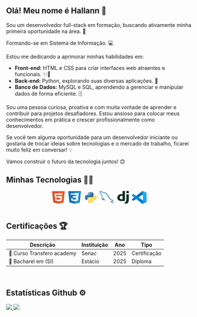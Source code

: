 ## Olá! Meu nome é Hallann 👋

Sou um desenvolvedor full-stack em formação, buscando ativamente minha primeira oportunidade na área. 🚀

Formando-se em Sistema de Informação. 💻

Estou me dedicando a aprimorar minhas habilidades em:

* **Front-end:** HTML e CSS para criar interfaces web atraentes e funcionais. ✨🎨
* **Back-end:** Python, explorando suas diversas aplicações. 🐍
* **Banco de Dados:** MySQL e SQL, aprendendo a gerenciar e manipular dados de forma eficiente. 🗄️

Sou uma pessoa curiosa, proativa e com muita vontade de aprender e contribuir para projetos desafiadores. Estou ansioso para colocar meus conhecimentos em prática e crescer profissionalmente como desenvolvedor.

Se você tem alguma oportunidade para um desenvolvedor iniciante ou gostaria de trocar ideias sobre tecnologias e o mercado de trabalho, ficarei muito feliz em conversar! 💡

Vamos construir o futuro da tecnologia juntos! 😊
<br>
## Minhas Tecnologias 🚀📖
<div style="text-align: center;">
  <img align="center" alt="HTML" height="35" width="40" src="https://raw.githubusercontent.com/devicons/devicon/master/icons/html5/html5-original.svg">

  <img align="center" alt="CSS" height="35" width="40" src="https://raw.githubusercontent.com/devicons/devicon/master/icons/css3/css3-original.svg">

  <img align="center" alt="Python" height="35" width="40" src="https://raw.githubusercontent.com/devicons/devicon/master/icons/python/python-original.svg">

  <img align="center" alt="Mysql" height="35" width="40" src="https://raw.githubusercontent.com/devicons/devicon/ca28c779441053191ff11710fe24a9e6c23690d6/icons/mysql/mysql-original.svg">

  <img align="center" alt="Django" height="35" width="40" src="https://raw.githubusercontent.com/devicons/devicon/ca28c779441053191ff11710fe24a9e6c23690d6/icons/django/django-plain.svg">

  <img align="center" alt="vs-code" height="35" width="40" src="https://raw.githubusercontent.com/devicons/devicon/ca28c779441053191ff11710fe24a9e6c23690d6/icons/vscode/vscode-original.svg">
</div><br>

## Certificações 🏆

**Descrição**  | **Instituição** | **Ano** | **Tipo**
------------- | -------------- | ------- | -------
📖 Curso Transfero academy | Senac | 2025 | Certificação
📖 Bacharel em (SI) | Estácio | 2025 | Diploma

<br>

## Estatísticas Github ⚙️

<div>
<a href="https://github.com/HallanBoy">
<img loading="lazy"  height="180em" src="https://github-readme-stats.vercel.app/api/top-langs/?username=HallanBoy&layout=compact&langs_count=7&theme=github_dark"/>
  
<img loading="lazy" height="180em" src="https://github-readme-stats.vercel.app/api?username=HallanBoy&show_icons=true&theme=github_dark&include_all_commits=true&count_private=true"/>
</div>

